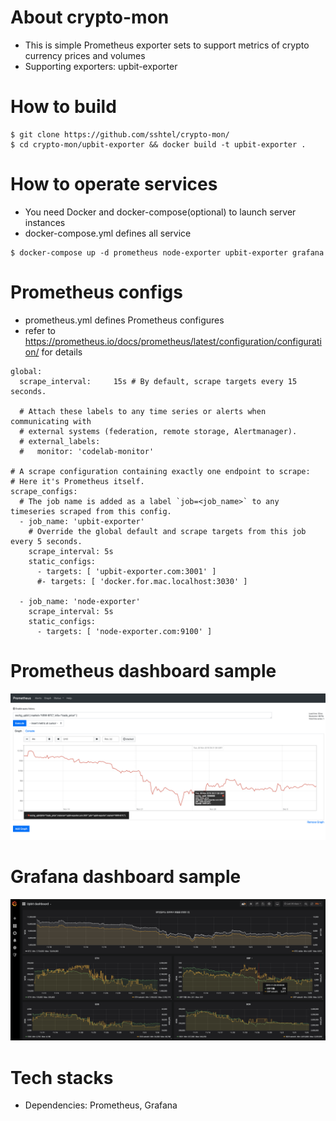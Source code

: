 # About crypto-mon
- This is simple Prometheus exporter sets to support metrics of crypto currency prices and volumes
- Supporting exporters: upbit-exporter


# How to build
```
$ git clone https://github.com/sshtel/crypto-mon/
$ cd crypto-mon/upbit-exporter && docker build -t upbit-exporter .
```

# How to operate services
- You need Docker and docker-compose(optional) to launch server instances
- docker-compose.yml defines all service 
```
$ docker-compose up -d prometheus node-exporter upbit-exporter grafana
```

# Prometheus configs
- prometheus.yml defines Prometheus configures 
- refer to https://prometheus.io/docs/prometheus/latest/configuration/configuration/ for details
```
global:
  scrape_interval:     15s # By default, scrape targets every 15 seconds.

  # Attach these labels to any time series or alerts when communicating with
  # external systems (federation, remote storage, Alertmanager).
  # external_labels:
  #   monitor: 'codelab-monitor'

# A scrape configuration containing exactly one endpoint to scrape:
# Here it's Prometheus itself.
scrape_configs:
  # The job name is added as a label `job=<job_name>` to any timeseries scraped from this config.
  - job_name: 'upbit-exporter'
    # Override the global default and scrape targets from this job every 5 seconds.
    scrape_interval: 5s
    static_configs:
      - targets: [ 'upbit-exporter.com:3001' ]
      #- targets: [ 'docker.for.mac.localhost:3030' ]

  - job_name: 'node-exporter'
    scrape_interval: 5s
    static_configs:
      - targets: [ 'node-exporter.com:9100' ]
```

# Prometheus dashboard sample
![Prometheus](https://raw.githubusercontent.com/sshtel/crypto-mon/master/documents/prometheus-sample.png)

# Grafana dashboard sample
![Grafana](https://raw.githubusercontent.com/sshtel/crypto-mon/master/documents/grafana-sample.png)


# Tech stacks
- Dependencies: Prometheus, Grafana
